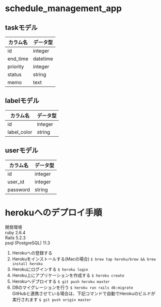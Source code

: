 # schedule_management_app

## taskモデル
|カラム名|データ型|
|---|---|
|id|integer|
|end_time|datetime|
|priority|integer|
|status|string|
|memo|text|

## labelモデル
|カラム名|データ型|
|---|---|
|id|integer|
|label_color|string|

## userモデル
|カラム名|データ型|
|---|---|
|id|integer|
|user_id|integer|
|password|string|

# herokuへのデプロイ手順
開発環境<br>
ruby 2.6.4<br>
Rails 5.2.3<br>
psql (PostgreSQL) 11.3<br>
1. Herokuへの登録する
2. Herokuをインストールする(Macの場合)
```$ brew tap heroku/brew && brew install heroku```
3. Herokuにログインする
```$ heroku login```
4. Heroku上にアプリケーションを作成する
```$ heroku create```
5. Herokuへデプロイする
```$ git push heroku master```
6. DBのマイグレーションを行う
```$ heroku run rails db:migrate```
<br>GitHubと連携させている場合は、下記コマンドで自動でHerokuのビルドが実行されます
```$ git push origin master```
